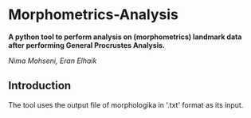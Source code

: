 # Morphometrics-Analysis

**A python tool to perform analysis on (morphometrics) landmark data after performing General Procrustes Analysis.**

*Nima Mohseni, Eran Elhaik*

## Introduction

The tool uses the output file of morphologika in '.txt' format as its input.
